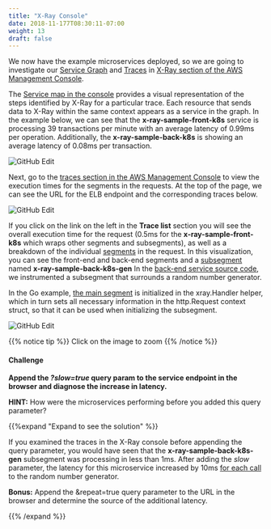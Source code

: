 ```yaml
---
title: "X-Ray Console"
date: 2018-11-177T08:30:11-07:00
weight: 13
draft: false
---
```


We now have the example microservices deployed, so we are going to investigate our [Service Graph](https://docs.aws.amazon.com/xray/latest/devguide/xray-concepts.html#xray-concepts-servicegraph) and [Traces](https://docs.aws.amazon.com/xray/latest/devguide/xray-concepts.html#xray-concepts-traces) in [X-Ray section of the AWS Management Console](https://console.aws.amazon.com/xray/home#/service-map).

The [Service map in the console](https://console.aws.amazon.com/xray/home#/service-map) provides a visual representation of the steps identified by X-Ray for a particular trace. Each resource that sends data to X-Ray within the same context appears as a service in the graph. In the example below, we can see that the **x-ray-sample-front-k8s** service is processing 39 transactions per minute with an average latency of 0.99ms per operation. Additionally, the **x-ray-sample-back-k8s** is showing an average latency of 0.08ms per transaction.

![GitHub Edit](/images/x-ray/service_map.png)

Next, go to the [traces section in the AWS Management Console](https://console.aws.amazon.com/xray/home#/traces) to view the execution times for the segments in the requests. At the top of the page, we can see the URL for the ELB endpoint and the corresponding traces below.

![GitHub Edit](/images/x-ray/traces.png)

If you click on the link on the left in the **Trace list** section you will see the overall execution time for the request (0.5ms for the **x-ray-sample-front-k8s** which wraps other segments and subsegments), as well as a breakdown of the individual [segments](https://docs.aws.amazon.com/xray/latest/devguide/xray-concepts.html#xray-concepts-segments) in the request. In this visualization, you can see the front-end and back-end segments and a [subsegment](https://docs.aws.amazon.com/xray/latest/devguide/xray-concepts.html#xray-concepts-subsegments) named **x-ray-sample-back-k8s-gen** In the [back-end service source code](https://github.com/aws-samples/eks-workshop/blob/master/content/x-ray/sample-back.files/main.go#L35), we instrumented a subsegment that surrounds a random number generator.

In the Go example, [the main segment](https://github.com/aws-samples/eks-workshop/blob/master/content/x-ray/sample-back.files/main.go#L26) is initialized in the xray.Handler helper, which in turn sets all necessary information in the http.Request context struct, so that it can be used when initializing the subsegment.

![GitHub Edit](/images/x-ray/trace.png)

{{% notice tip %}}
Click on the image to zoom
{{% /notice %}}


#### Challenge
**Append the  _?slow=true_ query param to the service endpoint in the browser and diagnose the increase in latency.**

**HINT:** How were the microservices performing before you added this query parameter?

{{%expand "Expand to see the solution" %}}

If you examined the traces in the X-Ray console before appending the query parameter, you would have seen that the **x-ray-sample-back-k8s-gen** subsegment was processing in less than 1ms.
After adding the _slow_ parameter, the latency for this microservice increased by 10ms [for each call](https://github.com/aws-samples/eks-workshop/blob/master/content/x-ray/sample-back.files/main.go#L38:L41) to the random number generator.

**Bonus:** Append the &repeat=true query parameter to the URL in the browser and determine the source of the additional latency.

{{% /expand %}}

